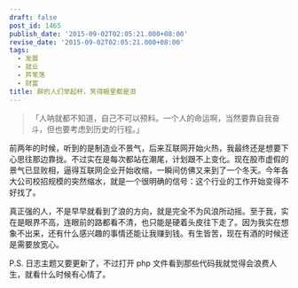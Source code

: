 ```yaml
---
draft: false
post_id: 1465
publish_date: '2015-09-02T02:05:21.000+08:00'
revise_date: '2015-09-02T02:05:21.000+08:00'
tags:
  - 发展
  - 就业
  - 芦苇荡
  - 财富
title: 醉的人们举起杯，笑得眼里都是泪
---
```


> 「人呐就都不知道，自己不可以预料。一个人的命运啊，当然要靠自我奋斗，但也要考虑到历史的行程。」

前两年的时候，听到的是制造业不景气，后来互联网开始火热，我最终还是想要下心思往那边靠拢。不过实在是每次都站在潮尾，计划跟不上变化。现在股市虚假的景气已显败相，逼得互联网企业开始收缩，一瞬间仿佛又来到了一个冬天。今年各大公司校招规模的突然缩水，就是一个很明确的信号：这个行业的工作开始变得不好找了。

真正强的人，不是早早就看到了浪的方向，就是完全不为风浪所动摇。至于我，实在是眼界不高，连眼前的路都看不清，也只能是硬着头皮往下走了。因为我实在想象不出来，还有什么感兴趣的事情还能让我赚到钱。有生皆苦，现在有酒的时候还是需要放宽心。

P.S. 日志主题又要更新了，不过打开 php 文件看到那些代码我就觉得会浪费人生，就看什么时候有心情了。
